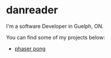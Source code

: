 # danreader

I'm a software Developer in Guelph, ON.

You can find some of my projects below:

- [phaser pong](dreader0.github.io/Phaser-Pong/)

